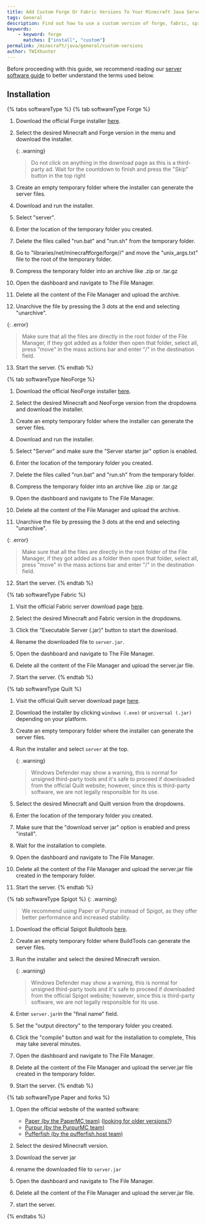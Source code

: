 ```yaml
---
title: Add Custom Forge Or Fabric Versions To Your Minecraft Java Server
tags: General
description: Find out how to use a custom version of forge, fabric, spigot and forks not available in the versions list.
keywords:
    - keyword: forge
      matches: ["install", "custom"]
permalink: /minecraft/java/general/custom-versions
author: TWIXhunter
---
```


Before proceeding with this guide, we recommend reading our [server software guide](/minecraft/java/general/server-software) to better understand the terms used below.

## Installation
{% tabs softwareType %} 
{% tab softwareType Forge  %}
1. Download the official Forge installer [here](https://files.minecraftforge.net/net/minecraftforge/forge/).

2. Select the desired Minecraft and Forge version in the menu and download the installer.

   {: .warning}
   > Do not click on anything in the download page as this is a third-party ad. Wait for the countdown to finish and press the "Skip" button in the top right

3. Create an empty temporary folder where the installer can generate the server files.

4. Download and run the installer.

5. Select "server".

6. Enter the location of the temporary folder you created.

7. Delete the files called "run.bat" and "run.sh" from the temporary folder.

8. Go to "libraries/net/minecraftforge/forge/<version>/" and move the "unix_args.txt" file to the root of the temporary folder.

9. Compress the temporary folder into an archive like .zip or .tar.gz

10. Open the dashboard and navigate to The File Manager.

11. Delete all the content of the File Manager and upload the archive.

12. Unarchive the file by pressing the 3 dots at the end and selecting "unarchive".

   {: .error}
   > Make sure that all the files are directly in the root folder of the File Manager, if they got added as a folder then open that folder, select all, press "move" in the mass actions bar and enter "/" in the destination field.

13. Start the server.
{% endtab %}




{% tab softwareType NeoForge  %}
1. Download the official NeoForge installer [here](https://projects.neoforged.net/neoforged/neoforge).

2. Select the desired Minecraft and NeoForge version from the dropdowns and download the installer.

3. Create an empty temporary folder where the installer can generate the server files.

4. Download and run the installer.

5. Select "Server" and make sure the "Server starter jar" option is enabled.

6. Enter the location of the temporary folder you created.

7. Delete the files called "run.bat" and "run.sh" from the temporary folder.

8. Compress the temporary folder into an archive like .zip or .tar.gz

9. Open the dashboard and navigate to The File Manager.

10. Delete all the content of the File Manager and upload the archive.

11. Unarchive the file by pressing the 3 dots at the end and selecting "unarchive".

   {: .error}
   > Make sure that all the files are directly in the root folder of the File Manager, if they got added as a folder then open that folder, select all, press "move" in the mass actions bar and enter "/" in the destination field.

12. Start the server.
{% endtab %}




{% tab softwareType Fabric  %}
1. Visit the official Fabric server download page [here](https://fabricmc.net/use/server/).

2. Select the desired Minecraft and Fabric version in the dropdowns.

3. Click the "Executable Server (.jar)" button to start the download.

4. Rename the downloaded file to `server.jar`.

5. Open the dashboard and navigate to The File Manager.

6. Delete all the content of the File Manager and upload the server.jar file.

7. Start the server.
{% endtab %}



{% tab softwareType Quilt  %}
1. Visit the official Quilt server download page [here](https://quiltmc.org/en/install/client/).

2. Download the installer by clicking  `windows (.exe)` or `universal (.jar)` depending on your platform.

3. Create an empty temporary folder where the installer can generate the server files.

4. Run the installer and select `server` at the top.

   {: .warning}
   > Windows Defender may show a warning, this is normal for unsigned third-party tools and it's safe to proceed if downloaded from the official Quilt website; however, since this is third-party software, we are not legally responsible for its use.

5. Select the desired Minecraft and Quilt version from the dropdowns.

6. Enter the location of the temporary folder you created.

7. Make sure that the "download server jar" option is enabled and press "install".

8. Wait for the installation to complete.

9. Open the dashboard and navigate to The File Manager.

10. Delete all the content of the File Manager and upload the server.jar file created in the temporary folder.

11. Start the server.
{% endtab %}

{% tab softwareType Spigot  %}
   {: .warning}
   > We recommend using Paper or Purpur instead of Spigot, as they offer better performance and increased stability.

1. Download the official Spigot Buildtools [here](https://www.spigotmc.org/wiki/buildtools/).

2. Create an empty temporary folder where BuildTools can generate the server files.

3. Run the installer and select the desired Minecraft version.

   {: .warning}
   > Windows Defender may show a warning, this is normal for unsigned third-party tools and it's safe to proceed if downloaded from the official Spigot website; however, since this is third-party software, we are not legally responsible for its use.

4. Enter `server.jar`in the "final name" field.

5. Set the "output directory" to the temporary folder you created.

6. Click the "compile" button and wait for the installation to complete, This may take several minutes.

7. Open the dashboard and navigate to The File Manager.

8. Delete all the content of the File Manager and upload the server.jar file created in the temporary folder.

9. Start the server.
{% endtab %}

{% tab softwareType Paper and forks  %}
1. Open the official website of the wanted software:
   - [Paper (by the PaperMC team)](https://papermc.io/downloads/paper) ([looking for older versions?](https://papermc.io/downloads/all))
   - [Purpur (by the PurpurMC team)](https://purpurmc.org/download/purpur)
   - [Pufferfish (by the pufferfish.host team)](https://pufferfish.host/downloads)

2. Select the desired Minecraft version.

3. Download the server jar

4. rename the downloaded file to `server.jar`

5. Open the dashboard and navigate to The File Manager.

6. Delete all the content of the File Manager and upload the server.jar file.

7. start the server.

{% endtabs %}
